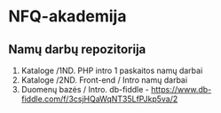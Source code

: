 # NFQ-akademija

## Namų darbų repozitorija

1. Kataloge /1ND. PHP intro 1 paskaitos namų darbai
2. Kataloge /2ND. Front-end / Intro namų darbai
3. Duomenų bazės / Intro. db-fiddle - https://www.db-fiddle.com/f/3csjHQaWqNT35LfPJkp5va/2